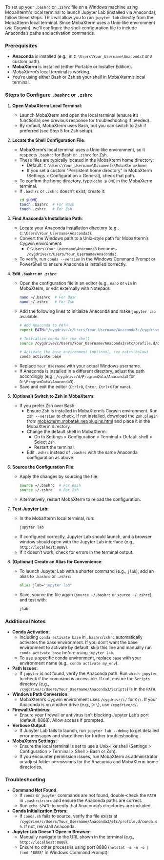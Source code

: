 To set up your `.bashrc` or `.zshrc` file on a Windows machine using MobaXterm's local terminal to launch Jupyter Lab (installed via Anaconda), follow these steps. This will allow you to run `jupyter lab` directly from the MobaXterm local terminal. Since MobaXterm uses a Unix-like environment (via Cygwin), we’ll configure the shell configuration file to include Anaconda’s paths and activation commands.

### Prerequisites
- **Anaconda** is installed (e.g., in `C:\Users\Your_Username\Anaconda3` or a custom path).
- **MobaXterm** is installed (either Portable or Installer Edition).
- MobaXterm’s local terminal is working.
- You’re using either Bash or Zsh as your shell in MobaXterm’s local terminal.

### Steps to Configure `.bashrc` or `.zshrc`

1. **Open MobaXterm Local Terminal**:
   - Launch MobaXterm and open the local terminal (ensure it’s functional; see previous response for troubleshooting if needed).
   - By default, MobaXterm uses Bash, but you can switch to Zsh if preferred (see Step 5 for Zsh setup).

2. **Locate the Shell Configuration File**:
   - MobaXterm’s local terminal uses a Unix-like environment, so it respects `.bashrc` for Bash or `.zshrc` for Zsh.
   - These files are typically located in the MobaXterm home directory:
     - Default: `C:\Users\Your_Username\Documents\MobaXterm\home`
     - If you set a custom "Persistent home directory" in MobaXterm (Settings > Configuration > General), check that path.
   - To confirm the home directory, type `echo $HOME` in the MobaXterm terminal.
   - If `.bashrc` or `.zshrc` doesn’t exist, create it:
     ```bash
     cd $HOME
     touch .bashrc  # For Bash
     touch .zshrc   # For Zsh
     ```

3. **Find Anaconda’s Installation Path**:
   - Locate your Anaconda installation directory (e.g., `C:\Users\Your_Username\Anaconda3`).
   - Convert the Windows path to a Unix-style path for MobaXterm’s Cygwin environment:
     - `C:\Users\Your_Username\Anaconda3` becomes `/cygdrive/c/Users/Your_Username/Anaconda3`.
   - To verify, run `conda --version` in the Windows Command Prompt or PowerShell to ensure Anaconda is installed correctly.

4. **Edit `.bashrc` or `.zshrc`**:
   - Open the configuration file in an editor (e.g., `nano` or `vim` in MobaXterm, or edit externally with Notepad):
     ```bash
     nano ~/.bashrc  # For Bash
     nano ~/.zshrc   # For Zsh
     ```
   - Add the following lines to initialize Anaconda and make `jupyter lab` available:
     ```bash
     # Add Anaconda to PATH
     export PATH="/cygdrive/c/Users/Your_Username/Anaconda3:/cygdrive/c/Users/Your_Username/Anaconda3/Scripts:$PATH"

     # Initialize conda for the shell
     source /cygdrive/c/Users/Your_Username/Anaconda3/etc/profile.d/conda.sh

     # Activate the base environment (optional, see notes below)
     conda activate base
     ```
   - Replace `Your_Username` with your actual Windows username.
   - If Anaconda is installed in a different directory, adjust the path accordingly (e.g., `/cygdrive/d/ProgramData/Anaconda3` for `D:\ProgramData\Anaconda3`).
   - Save and exit the editor (`Ctrl+O`, `Enter`, `Ctrl+X` for `nano`).

5. **(Optional) Switch to Zsh in MobaXterm**:
   - If you prefer Zsh over Bash:
     - Ensure Zsh is installed in MobaXterm’s Cygwin environment. Run `zsh --version` to check. If not installed, download the `Zsh.plugin` from [mobaxterm.mobatek.net/plugins.html](https://mobaxterm.mobatek.net/plugins.html) and place it in the MobaXterm directory.
     - Change the default shell in MobaXterm:
       - Go to Settings > Configuration > Terminal > Default shell > Select `Zsh`.
       - Restart the terminal.
     - Edit `.zshrc` instead of `.bashrc` with the same Anaconda configuration as above.

6. **Source the Configuration File**:
   - Apply the changes by sourcing the file:
     ```bash
     source ~/.bashrc  # For Bash
     source ~/.zshrc   # For Zsh
     ```
   - Alternatively, restart MobaXterm to reload the configuration.

7. **Test Jupyter Lab**:
   - In the MobaXterm local terminal, run:
     ```bash
     jupyter lab
     ```
   - If configured correctly, Jupyter Lab should launch, and a browser window should open with the Jupyter Lab interface (e.g., `http://localhost:8888`).
   - If it doesn’t work, check for errors in the terminal output.

8. **(Optional) Create an Alias for Convenience**:
   - To launch Jupyter Lab with a shorter command (e.g., `jlab`), add an alias to `.bashrc` or `.zshrc`:
     ```bash
     alias jlab="jupyter lab"
     ```
   - Save, source the file again (`source ~/.bashrc` or `source ~/.zshrc`), and test with:
     ```bash
     jlab
     ```

### Additional Notes
- **Conda Activation**:
  - Including `conda activate base` in `.bashrc`/`zshrc` automatically activates the base environment. If you don’t want the base environment to activate by default, skip this line and manually run `conda activate base` before using `jupyter lab`.
  - To use a specific conda environment, replace `base` with your environment name (e.g., `conda activate my_env`).
- **Path Issues**:
  - If `jupyter` is not found, verify the Anaconda path. Run `which jupyter` to check if the command is accessible. If not, ensure the `Scripts` directory (e.g., `/cygdrive/c/Users/Your_Username/Anaconda3/Scripts`) is in the `PATH`.
- **Windows Path Conversion**:
  - MobaXterm’s Cygwin environment uses `/cygdrive/c/` for `C:\`. If your Anaconda is on another drive (e.g., `D:\`), use `/cygdrive/d/`.
- **Firewall/Antivirus**:
  - Ensure your firewall or antivirus isn’t blocking Jupyter Lab’s port (default: 8888). Allow access if prompted.
- **Verbose Output**:
  - If Jupyter Lab fails to launch, run `jupyter lab --debug` to get detailed error messages and share them for further troubleshooting.
- **MobaXterm Settings**:
  - Ensure the local terminal is set to use a Unix-like shell (Settings > Configuration > Terminal > Shell > Bash or Zsh).
  - If you encounter permission issues, run MobaXterm as administrator or adjust folder permissions for the Anaconda and MobaXterm home directories.

### Troubleshooting
- **Command Not Found**:
  - If `conda` or `jupyter` commands are not found, double-check the `PATH` in `.bashrc`/`zshrc` and ensure the Anaconda paths are correct.
  - Run `echo $PATH` to verify that Anaconda’s directories are included.
- **Conda Initialization Errors**:
  - If `conda.sh` fails to source, verify the file exists at `/cygdrive/c/Users/Your_Username/Anaconda3/etc/profile.d/conda.sh`. If not, reinstall Anaconda.
- **Jupyter Lab Doesn’t Open in Browser**:
  - Manually navigate to the URL shown in the terminal (e.g., `http://localhost:8888`).
  - Ensure no other process is using port 8888 (`netstat -a -n -o | find "8888"` in Windows Command Prompt).
